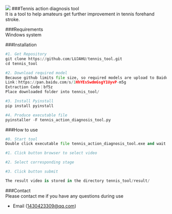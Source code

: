 ![](https://github.com/LUJAHU/tennis_tool/blob/master/icon.ico)
###Tennis action diagnosis tool<br>
It is a tool to help amateurs get further improvement in tennis forehand stroke.

###Requirements<br>
Windows system

###Installation
```Python
#1. Get Repository
git clone https://github.com/LUJAHU/tennis_tool.git
cd tennis_tool

#2. Download required model
Because github limits file size, so required models are upload to BaiduYun. 
Link：https://pan.baidu.com/s/1HhYEsSwdmGsgY1UyvP-m5g 
Extraction Code：bf5z
Place downloaded folder into tennis_tool/

#3. Install Pyinstall
pip install pyinstall

#4. Produce executable file
pyinstaller -F tennis_action_diagnosis_tool.py
```

###How to use
```Python
#0. Start tool
Double click executable file tennis_action_diagnosis_tool.exe and wait a few seconds

#1. Click button browser to select video

#2. Select corresponding stage

#3. Click button submit

The result video is stored in the directory tennis_tool/result/
```

###Contact<br>
Please contact me if you have any questions during use

* Email (1430423309@qq.com)

